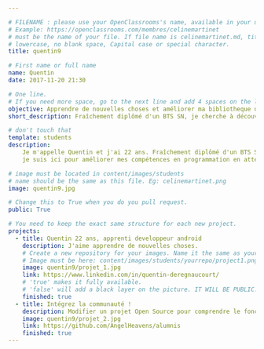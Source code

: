 ```yaml
---

# FILENAME : please use your OpenClassrooms's name, available in your url.
# Example: https://openclassrooms.com/membres/celinemartinet
# must be the name of your file. If file name is celinemartinet.md, title is celinemartinet.
# lowercase, no blank space, Capital case or special character.
title: quentin9

# First name or full name
name: Quentin
date: 2017-11-20 21:30

# One line.
# If you need more space, go to the next line and add 4 spaces on the left, as in 'description'.
objective: Apprendre de nouvelles choses et améliorer ma bibliotheque de langage informatique.
short_description: Fraîchement diplômé d'un BTS SN, je cherche à découvrir d'autre langage de programmation.

# don't touch that
template: students
description:
    Je m'appelle Quentin et j'ai 22 ans. Fraîchement diplômé d'un BTS SN (Systèmes Numériques).
    je suis ici pour améliorer mes compétences en programmation en attendant de reprendre les cours.

# image must be located in content/images/students
# name should be the same as this file. Eg: celinemartinet.png
image: quentin9.jpg

# Change this to True when you do you pull request.
public: True

# You need to keep the exact same structure for each new project.
projects:
  - title: Quentin 22 ans, apprenti developpeur android
    description: J'aime apprendre de nouvelles choses.
    # Create a new repository for your images. Name it the same as your nickname and profile picture.
    # Image must be here: content/images/students/yourrepo/project1.png
    image: quentin9/projet_1.jpg
    link: https://www.linkedin.com/in/quentin-deregnaucourt/
    # 'true' makes it fully available.
    # 'false' will add a black layer on the picture. IT WILL BE PUBLIC!
    finished: true
  - title: Intégrez la communauté !
    description: Modifier un projet Open Source pour comprendre le fonctionnement de Git, de Github et des pull requests. 
    image: quentin9/projet_2.jpg
    link: https://github.com/AngelHeavens/alumnis
    finished: true
---
```

